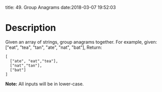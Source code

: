 title: 49. Group Anagrams
date:2018-03-07 19:52:03

# Description
Given an array of strings, group anagrams together.
For example, given: ["eat", "tea", "tan", "ate", "nat", "bat"], 
Return:
```
[
  ["ate", "eat","tea"],
  ["nat","tan"],
  ["bat"]
]
```
**Note:** All inputs will be in lower-case.